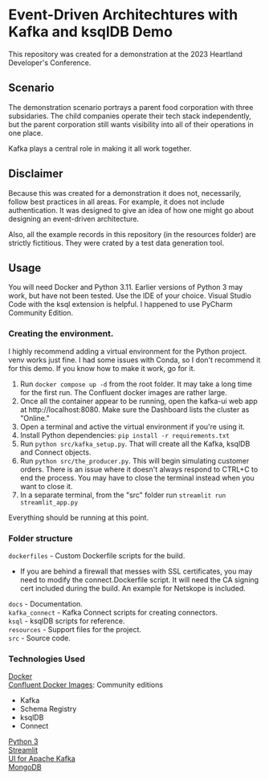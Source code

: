 # Event-Driven Architechtures with Kafka and ksqlDB Demo

This repository was created for a demonstration at the 2023 Heartland Developer's Conference.

## Scenario

The demonstration scenario portrays a parent food corporation with three subsidaries. The child companies operate their
tech stack independently, but the parent corporation still wants visibility into all of their operations in one place.

Kafka plays a central role in making it all work together.

## Disclaimer

Because this was created for a demonstration it does not, necessarily, follow best practices in all areas. For example,
it does not include authentication. It was designed to give an idea of how one might go about designing an event-driven
architecture.

Also, all the example records in this repository (in the resources folder) are strictly fictitious. They were crated by
a test data generation tool.

## Usage

You will need Docker and Python 3.11. Earlier versions of Python 3 may work, but have not been tested.
Use the IDE of your choice. Visual Studio Code with the ksql extension is helpful. I happened to use PyCharm Community
Edition.

### Creating the environment.

I highly recommend adding a virtual environment for the Python project. venv works just fine. I had some issues with
Conda, so I don't recommend it for this demo. If you know how to make it work, go for it.

1. Run `docker compose up -d` from the root folder. It may take a long time for the first run. The Confluent docker
   images are rather large.
2. Once all the container appear to be running, open the kafka-ui web app at http://localhost:8080. Make sure the
   Dashboard lists the cluster as "Online."
3. Open a terminal and active the virtual environment if you're using it.
4. Install Python dependencies: `pip install -r requirements.txt`
5. Run `python src/kafka_setup.py`. That will create all the Kafka, ksqlDB and Connect objects.
6. Run `python src/the_producer.py`. This will begin simulating customer orders. There is an issue where it doesn't
   always respond to CTRL+C to end the process. You may have to close the terminal instead when you want to close it.
7. In a separate terminal, from the "src" folder run `streamlit run streamlit_app.py`

Everything should be running at this point.

### Folder structure

`dockerfiles` - Custom Dockerfile scripts for the build.

- If you are behind a firewall that messes with SSL certificates, you may need to modify the connect.Dockerfile script.
  It will need the CA signing cert included during the build. An example for Netskope is included.

`docs` - Documentation.  
`kafka_connect` - Kafka Connect scripts for creating connectors.  
`ksql` - ksqlDB scripts for reference.  
`resources` - Support files for the project.  
`src` - Source code.

### Technologies Used

[Docker](https://www.docker.com/)  
[Confluent Docker Images](https://docs.confluent.io/platform/current/installation/docker/image-reference.html):
Community editions

- Kafka
- Schema Registry
- ksqlDB
- Connect

[Python 3](https://www.python.org/)  
[Streamlit](https://streamlit.io/)  
[UI for Apache Kafka](https://github.com/provectus/kafka-ui)  
[MongoDB](https://www.mongodb.com/)  
